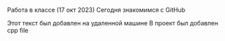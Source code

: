 Работа в классе (17 окт 2023)
Сегодня знакомимся с GitHub

Этот текст был добавлен на удаленной машине
 В проект был добавлен cpp file
